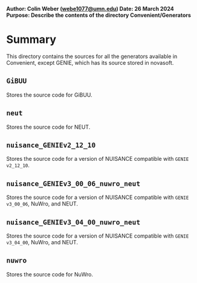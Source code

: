 **Author: Colin Weber (webe1077@umn.edu)
Date: 26 March 2024
Purpose: Describe the contents of the directory Convenient/Generators**

# Summary
This directory contains the sources for all the generators available in Convenient, except GENIE, which has its source stored in novasoft.

## `GiBUU`
Stores the source code for GiBUU.

## `neut`
Stores the source code for NEUT.

## `nuisance_GENIEv2_12_10`
Stores the source code for a version of NUISANCE compatible with `GENIE v2_12_10`.

## `nuisance_GENIEv3_00_06_nuwro_neut`
Stores the source code for a version of NUISANCE compatible with `GENIE v3_00_06`, NuWro, and NEUT.

## `nuisance_GENIEv3_04_00_nuwro_neut`
Stores the source code for a version of NUISANCE compatible with `GENIE v3_04_00`, NuWro, and NEUT.

## `nuwro`
Stores the source code for NuWro.
